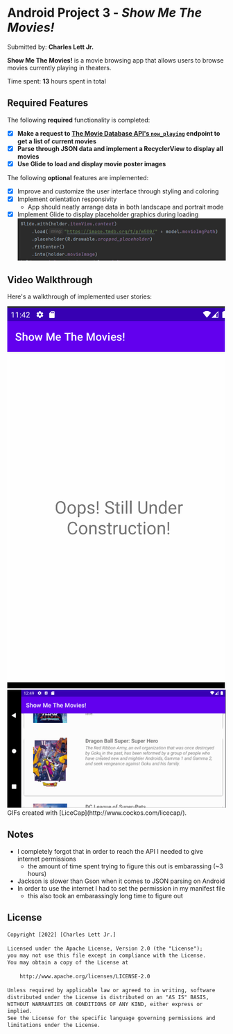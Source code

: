 # Android Project 3 - *Show Me The Movies!*

Submitted by: **Charles Lett Jr.**

**Show Me The Movies!** is a movie browsing app that allows users to browse movies currently playing in theaters.

Time spent: **13** hours spent in total

## Required Features

The following **required** functionality is completed:

- [X] **Make a request to [The Movie Database API's `now_playing`](https://developers.themoviedb.org/3/movies/get-now-playing) endpoint to get a list of current movies**
- [X] **Parse through JSON data and implement a RecyclerView to display all movies**
- [X] **Use Glide to load and display movie poster images**

The following **optional** features are implemented:

- [X] Improve and customize the user interface through styling and coloring
- [X] Implement orientation responsivity
  - App should neatly arrange data in both landscape and portrait mode
- [X] Implement Glide to display placeholder graphics during loading
    <img src='https://github.com/cclett2000/Show_Me_The_Movies/blob/master/glide_placeholder_code_snip.PNG' title='Placeholder Graphics Code' width='' alt='Placeholder Graphics Code' />

## Video Walkthrough

Here's a walkthrough of implemented user stories:

<img src='https://github.com/cclett2000/Show_Me_The_Movies/blob/master/FlixsterAppDemo.gif' title='Video Walkthrough' width='' alt='Video Walkthrough' />
<img src='https://github.com/cclett2000/Show_Me_The_Movies/blob/master/FlixsterAppDemo_Landscape.gif' title='Video Walkthrough' width='' alt='Video Walkthrough' />
GIFs created with [LiceCap](http://www.cockos.com/licecap/). 

## Notes
- I completely forgot that in order to reach the API I needed to give internet permissions
  - the amount of time spent trying to figure this out is embarassing (~3 hours)
- Jackson is slower than Gson when it comes to JSON parsing on Android
- In order to use the internet I had to set the permission in my manifest file
  - this also took an embarassingly long time to figure out

## License

    Copyright [2022] [Charles Lett Jr.]

    Licensed under the Apache License, Version 2.0 (the "License");
    you may not use this file except in compliance with the License.
    You may obtain a copy of the License at

        http://www.apache.org/licenses/LICENSE-2.0

    Unless required by applicable law or agreed to in writing, software
    distributed under the License is distributed on an "AS IS" BASIS,
    WITHOUT WARRANTIES OR CONDITIONS OF ANY KIND, either express or implied.
    See the License for the specific language governing permissions and
    limitations under the License.
